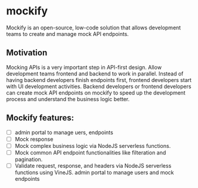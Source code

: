 # mockify
Mockify is an open-source, low-code solution that allows development teams to create and manage mock API endpoints.

## Motivation 
Mocking APIs is a very important step in API-first design. Allow development teams frontend and backend to work in parallel. Instead of having backend developers finish endpoints first, frontend developers start with UI development activities. Backend developers or frontend developers can create mock API endpoints on mockify to speed up the development process and understand the business logic better.

## Mockify features:
- [ ] admin portal to manage uers, endpoints
- [ ] Mock response
- [ ] Mock complex business logic via NodeJS serverless functions.
- [ ] Mock common API endpoint functionalities like filteration and pagination.
- [ ] Validate request, response, and headers via NodeJS serverless functions using VineJS.
admin portal to manage users and mock endpoints
